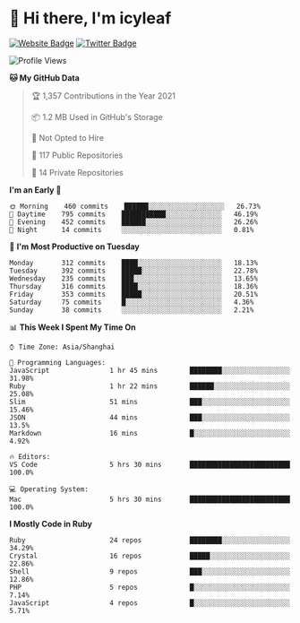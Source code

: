 # 👋 Hi there, I'm icyleaf

[![Website Badge](https://img.shields.io/badge/-icyleaf.com-444444?style=flat&logo=Google-Chrome&logoColor=f2f2f2&link=https://icyleaf.com)](https://icyleaf.com)
[![Twitter Badge](https://img.shields.io/badge/-@icyleaf-1da1f2?style=flat&labelColor=1ca0f1&logo=twitter&logoColor=white&link=https://twitter.com/icyleaf)](https://twitter.com/icyleaf)

<!--START_SECTION:waka-->
![Profile Views](http://img.shields.io/badge/Profile%20Views-0-blue)

**🐱 My GitHub Data** 

> 🏆 1,357 Contributions in the Year 2021
 > 
> 📦 1.2 MB Used in GitHub's Storage 
 > 
> 🚫 Not Opted to Hire
 > 
> 📜 117 Public Repositories 
 > 
> 🔑 14 Private Repositories  
 > 
**I'm an Early 🐤** 

```text
🌞 Morning    460 commits    ██████░░░░░░░░░░░░░░░░░░░   26.73% 
🌆 Daytime    795 commits    ███████████░░░░░░░░░░░░░░   46.19% 
🌃 Evening    452 commits    ██████░░░░░░░░░░░░░░░░░░░   26.26% 
🌙 Night      14 commits     ░░░░░░░░░░░░░░░░░░░░░░░░░   0.81%

```
📅 **I'm Most Productive on Tuesday** 

```text
Monday       312 commits    ████░░░░░░░░░░░░░░░░░░░░░   18.13% 
Tuesday      392 commits    █████░░░░░░░░░░░░░░░░░░░░   22.78% 
Wednesday    235 commits    ███░░░░░░░░░░░░░░░░░░░░░░   13.65% 
Thursday     316 commits    ████░░░░░░░░░░░░░░░░░░░░░   18.36% 
Friday       353 commits    █████░░░░░░░░░░░░░░░░░░░░   20.51% 
Saturday     75 commits     █░░░░░░░░░░░░░░░░░░░░░░░░   4.36% 
Sunday       38 commits     ░░░░░░░░░░░░░░░░░░░░░░░░░   2.21%

```


📊 **This Week I Spent My Time On** 

```text
⌚︎ Time Zone: Asia/Shanghai

💬 Programming Languages: 
JavaScript               1 hr 45 mins        ████████░░░░░░░░░░░░░░░░░   31.98% 
Ruby                     1 hr 22 mins        ██████░░░░░░░░░░░░░░░░░░░   25.08% 
Slim                     51 mins             ███░░░░░░░░░░░░░░░░░░░░░░   15.46% 
JSON                     44 mins             ███░░░░░░░░░░░░░░░░░░░░░░   13.5% 
Markdown                 16 mins             █░░░░░░░░░░░░░░░░░░░░░░░░   4.92%

🔥 Editors: 
VS Code                  5 hrs 30 mins       █████████████████████████   100.0%

💻 Operating System: 
Mac                      5 hrs 30 mins       █████████████████████████   100.0%

```

**I Mostly Code in Ruby** 

```text
Ruby                     24 repos            ████████░░░░░░░░░░░░░░░░░   34.29% 
Crystal                  16 repos            █████░░░░░░░░░░░░░░░░░░░░   22.86% 
Shell                    9 repos             ███░░░░░░░░░░░░░░░░░░░░░░   12.86% 
PHP                      5 repos             █░░░░░░░░░░░░░░░░░░░░░░░░   7.14% 
JavaScript               4 repos             █░░░░░░░░░░░░░░░░░░░░░░░░   5.71%

```

<!--END_SECTION:waka-->
